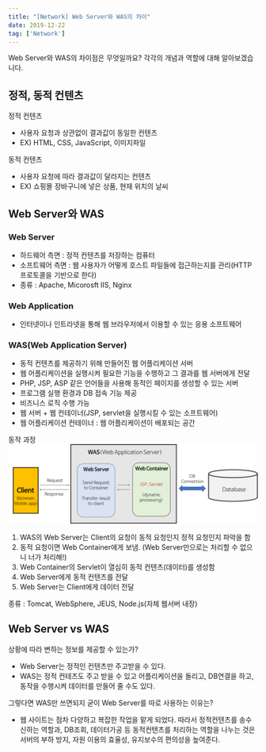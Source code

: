 ```yaml
---
title: "[Network] Web Server와 WAS의 차이"
date: 2019-12-22
tag: ['Network']
---
```


Web Server와 WAS의 차이점은 무엇일까요? 각각의 개념과 역할에 대해 알아보겠습니다.

## 정적, 동적 컨텐츠

정적 컨텐츠

- 사용자 요청과 상관없이 결과값이 동일한 컨텐츠
- EX) HTML, CSS, JavaScript, 이미지파일

동적 컨텐츠

- 사용자 요청에 따라 결과값이 달라지는 컨텐츠
- EX) 쇼핑몰 장바구니에 넣은 상품, 현재 위치의 날씨

## Web Server와 WAS

### Web Server

- 하드웨어 측면 : 정적 컨텐츠를 저장하는 컴퓨터
- 소프트웨어 측면 : 웹 사용자가 어떻게 호스트 파일들에 접근하는지를 관리(HTTP 프로토콜을 기반으로 한다)
- 종류 : Apache, Micorosft IIS, Nginx

### Web Application

- 인터넷이나 인트라넷을 통해 웹 브라우저에서 이용할 수 있는 응용 소프트웨어

### WAS(Web Application Server)

- 동적 컨텐츠를 제공하기 위해 만들어진 웹 어플리케이션 서버
- 웹 어플리케이션을 실행시켜 필요한 기능을 수행하고 그 결과를 웹 서버에게 전달
- PHP, JSP, ASP 같은 언어들을 사용해 동적인 페이지를 생성할 수 있는 서버
- 프로그램 실행 환경과 DB 접속 기능 제공
- 비즈니스 로직 수행 가능
- 웹 서버 + 웹 컨테이너(JSP, servlet을 실행시킬 수 있는 소프트웨어)
- 웹 어플리케이션 컨테이너 : 웹 어플리케이션이 배포되는 공간

동작 과정
![was](./images/webserver-vs-was1.png)

1. WAS의 Web Server는 Client의 요청이 동적 요청인지 정적 요청인지 파악을 함
2. 동적 요청이면 Web Container에게 보냄. (Web Server만으로는 처리할 수 없으니 너가 처리해!)
3. Web Container의 Servlet이 열심히 동적 컨텐츠(데이터)를 생성함
4. Web Server에게 동적 컨텐츠를 전달
5. Web Server는 Client에게 데이터 전달

종류 : Tomcat, WebSphere, JEUS, Node.js(자체 웹서버 내장)

## Web Server vs WAS

상황에 따라 변하는 정보를 제공할 수 있는가?

- Web Server는 정적인 컨텐츠만 주고받을 수 있다.
- WAS는 정적 컨테츠도 주고 받을 수 있고 어플리케이션을 돌리고, DB연결을 하고, 동작을 수행시켜 데이터를 만들어 줄 수도 있다.

그렇다면 WAS만 쓰면되지 굳이 Web Server를 따로 사용하는 이유는?

- 웹 사이트는 점차 다양하고 복잡한 작업을 맡게 되었다. 따라서 정적컨텐츠를 송수신하는 역할과, DB조회, 데이터가공 등 동적컨텐츠를 처리하는 역할을 나누는 것은 서버의 부하 방지, 자원 이용의 효율성, 유지보수의 편의성을 높여준다.